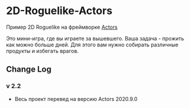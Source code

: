 # 2D-Roguelike-Actors
Пример 2D Roguelike на фреймворке [Actors](https://github.com/PixeyeHQ/actors.unity)

Это мини-игра, где вы играете за вышевшего.
Ваша задача - прожить как можно больше дней.
Для этого вам нужно собирать различные продукты и избегать врагов.

## Change Log
### v 2.2
* Весь проект перевед на версию Actors 2020.9.0
